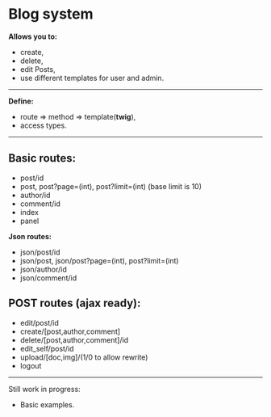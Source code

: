 **Blog system**
===============
**Allows you to:**

* create,
* delete,
* edit
  Posts,
* use different templates for user and admin.

----------------------
**Define:**

* route => method => template(**twig**),
* access types.

---------------------------------------
Basic routes:
-------------------------------
* post/id 
* post, post?page=(int), post?limit=(int) (base limit is 10)
* author/id 
* comment/id
* index
* panel

**Json routes:**

* json/post/id
* json/post, json/post?page=(int), post?limit=(int)
* json/author/id
* json/comment/id

POST routes (ajax ready):
-------------------------------
* edit/post/id
* create/[post,author,comment]
* delete/[post,author,comment]/id
* edit_self/post/id
* upload/[doc,img]/(1/0 to allow rewrite)
* logout

---------------------------------
Still work in progress:

* Basic examples.

